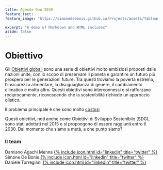 ```yaml
---
title: Agenda Onu 2030
feature_text: 
feature_image: "https://simonedebonis.github.io/Projects/assets/Tableau/goals.png"

excerpt: "A demo of Markdown and HTML includes"
aside: false
---
```


# Obiettivo
Gli [Obiettivi globali](https://www.globalgoals.org/) sono una serie di obiettivi molto ambiziosi proposti dalle nazioni unite, con lo scopo di preservare il pianeta e garantire un futuro più prospero per le generazioni future. Tra questi troviamo  la povertà estrema, l'insicurezza alimentare, la disuguaglianza di genere, il cambiamento climatico e molto altro. Questi obiettivi sono interconnessi e si rafforzano reciprocamente, riconoscendo che la sostenibilità richiede un approccio olistico.

Il problema principale è che sono molto [costosi](https://www.reuters.com/business/sustainable-business/cost-hit-un-sustainability-goals-rises-176-trillion-report-2022-09-08/)

Questi obiettivi, noti anche come Obiettivi di Sviluppo Sostenibile (SDG), sono stati adottati nel 2015 e si propongono di essere raggiunti entro il 2030.
Dal momento che siamo a metà, a che punto siamo?

### Il team

 
Damiano Agachi Menna [{% include icon.html id="linkedin" title="twitter" %}](https://www.linkedin.com/in/damiano-am/)  
Simone De Bonis [{% include icon.html id="linkedin" title="twitter" %}](https://www.linkedin.com/in/SimoneDeBonis)  
Daniele Torregiani [{% include icon.html id="linkedin" title="twitter" %}](https://www.linkedin.com/in/daniele-torregiani-369b54243/)  
